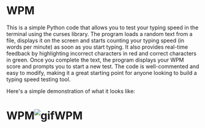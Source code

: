 <h1>WPM</h1>
This is a simple Python code that allows you to test your typing speed in the terminal using the curses library. The program loads a random text from a file, displays it on the screen and starts counting your typing speed (in words per minute) as soon as you start typing. It also provides real-time feedback by highlighting incorrect characters in red and correct characters in green. Once you complete the text, the program displays your WPM score and prompts you to start a new test. The code is well-commented and easy to modify, making it a great starting point for anyone looking to build a typing speed testing tool.

<p>Here's a simple demonstration of what it looks like:</p>

# WPM![gifWPM](https://user-images.githubusercontent.com/92948733/235567685-c9178e70-50fa-48fb-a737-1c57c0214268.gif)
